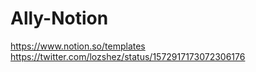 # Ally-Notion
https://www.notion.so/templates https://twitter.com/lozshez/status/1572917173072306176
